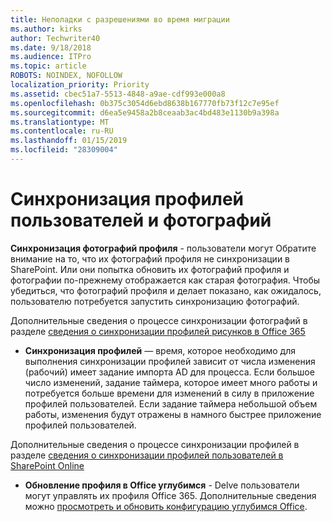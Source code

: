 ```yaml
---
title: Неполадки с разрешениями во время миграции
ms.author: kirks
author: Techwriter40
ms.date: 9/18/2018
ms.audience: ITPro
ms.topic: article
ROBOTS: NOINDEX, NOFOLLOW
localization_priority: Priority
ms.assetid: cbec51a7-5513-4848-a9ae-cdf993e000a8
ms.openlocfilehash: 0b375c3054d6ebd8638b167770fb73f12c7e95ef
ms.sourcegitcommit: d6ea5e9458a2b8ceaab3ac4bd483e1130b9a398a
ms.translationtype: MT
ms.contentlocale: ru-RU
ms.lasthandoff: 01/15/2019
ms.locfileid: "28309004"
---
```

# <a name="user-profile-and-photo-synchronization"></a>Синхронизация профилей пользователей и фотографий

 **Синхронизация фотографий профиля** - пользователи могут Обратите внимание на то, что их фотографий профиля не синхронизации в SharePoint. Или они попытка обновить их фотографий профиля и фотографии по-прежнему отображается как старая фотография. Чтобы убедиться, что фотографий профиля и делает показано, как ожидалось, пользователю потребуется запустить синхронизацию фотографий. 
  
Дополнительные сведения о процессе синхронизации фотографий в разделе [сведения о синхронизации профилей рисунков в Office 365](https://go.microsoft.com/fwlink/?linkid=2022634)
  
- **Синхронизация профилей** — время, которое необходимо для выполнения синхронизации профилей зависит от числа изменения (рабочий) имеет задание импорта AD для процесса. Если большое число изменений, задание таймера, которое имеет много работы и потребуется больше времени для изменений в силу в приложение профилей пользователей. Если задание таймера небольшой объем работы, изменения будут отражены в намного быстрее приложение профилей пользователей. 
  
Дополнительные сведения о процессе синхронизации профилей в разделе [сведения о синхронизации профилей пользователей в SharePoint Online](https://go.microsoft.com/fwlink/?linkid=2022639)
    
- **Обновление профиля в Office углубимся** - Delve пользователи могут управлять их профиля Office 365. Дополнительные сведения можно [просмотреть и обновить конфигурацию углубимся Office](https://support.office.com/en-us/article/View-and-update-your-profile-in-Office-Delve-4e84343b-eedf-45a1-aeb9-8627ccca14ba).
    

